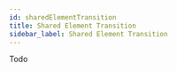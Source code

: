 ```yaml
---
id: sharedElementTransition
title: Shared Element Transition
sidebar_label: Shared Element Transition
---
```

Todo